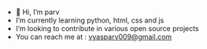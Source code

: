 - 👋 Hi, I’m parv
- I’m currently learning python, html, css and js
- I’m looking to contribute in various open source projects
- You can reach me at : vyasparv009@gmail.com

<!---
vyasparv/vyasparv is a ✨ special ✨ repository because its `README.md` (this file) appears on your GitHub profile.
You can click the Preview link to take a look at your changes.
--->
